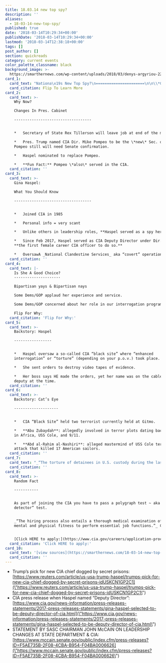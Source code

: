 ```yaml
---
title: 18.03.14 new top spy?
description: ''
aliases:
  - 18-03-14-new-top-spy/
published: true
date: '2018-03-14T10:29:34+00:00'
publishDate: '2018-03-14T10:29:34+00:00'
lastmod: '2018-03-14T12:38:18+00:00'
tags: []
post_author: []
section: quickreads
category: current events
color_palette_classname: black
background_image: >-
  https://smarthernews.com/wp-content/uploads/2018/03/denys-argyriou-220305-unsplash-scaled.jpg
card_1:
  card_text: "Nationa\x19s New Top Spy?\n======================\n\n\\*Gina Haspel\\*\n---------------\n\nFirst woman nominated to be CIA Director; not a\x1Cofficiala\x1D until confirmed by Congress.\n\nServed as a “spy” & held various leadership roles during her 30+ years working for the CIA.\n\nFlip To Learn More"
  card_citation: Flip To Learn More
card_2:
  card_text: >-
    Why Now?  

    Changes In Pres. Cabinet

    -----------------------------------


    *   Secretary of State Rex Tillerson will leave job at end of the month.

    *   Pres. Trump named CIA Dir. Mike Pompeo to be the \*new\* Sec. of State;
    Pompeo still will need Senate confirmation.

    *   Haspel nominated to replace Pompeo.

    *   **Fun Fact:** Pompeo \*also\* served in the CIA.
  card_citation: ''
card_3:
  card_text: >-
    Gina Haspel:  

    What You Should Know

    -----------------------------------


    *   Joined CIA in 1985

    *   Personal info = very scant

    *   Unlike others in leadership roles, **Haspel served as a spy herself**.

    *   Since Feb 2017, Haspel served as CIA Deputy Director under Dir. Pompeo —
    **the first female career CIA officer to do so.**

    *   OversawA _National Clandestine Services_ aka “covert” operations.
  card_citation: ''
card_4:
  card_text: |-
    Is She A Good Choice?
    ---------------------

    Bipartisan yays & Bipartisan nays

    Some Dems/GOP applaud her experience and service.

    Some Dems/GOP concerned about her role in our interrogation programs.

    Flip For Why:
  card_citation: 'Flip For Why:'
card_5:
  card_text: >-
    Backstory: Haspel

    -----------------


    *   Haspel oversaw a so-called CIA “black site” where “enhanced
    interrogation” or “torture” (depending on your p.o.v.) took place.

    *   She sent orders to destroy video tapes of evidence.

    *   Her boss says HE made the orders, yet her name was on the cable as his
    deputy at the time.
  card_citation: ''
card_6:
  card_text: >-
    Backstory: Cat’s Eye

    --------------------


    *   CIA “Black Site” held two terrorist currently held at Gitmo.

    *   **Abu Zubaydah**: allegedly involved in terror plots dating back to 1988
    in Africa, USS Cole, and 9/11.

    *   **Abd al-Rahim al-Nashiri**: alleged mastermind of USS Cole terror
    attack that killed 17 American sailors.
  card_citation: ''
card_7:
  card_text: "_“The torture of detainees in U.S. custody during the last decade was one of the darkest chapters in American history. Ms. Haspel needs to explain the nature and extent of her involvement in the CIAa\x19s interrogation program during the confirmation process.”_\n\nSen. John McCain, (R-Az) victim of torture as U.S. soldier, Press Release, March 13, 2018"
  card_citation: ''
card_8:
  card_text: >-
    Random Fact

    -----------


    As part of joining the CIA you have to pass a polygraph test ~ aka a “lie
    detector” test.


    _“The hiring process also entails a thorough medical examination of one’s
    mental and physical fitness to perform essential job functions.”_ CIA.gov


    [Click HERE to apply:](https://www.cia.gov/careers/application-process)
  card_citation: 'Click HERE to apply:'
card_10:
  card_text: '[view sources](https://smarthernews.com/18-03-14-new-top-spy/)'
  card_citation: ''
---
```

*   Trump’s pick for new CIA chief dogged by secret prisons: [https://www.reuters.com/article/us-usa-trump-haspel/trumps-pick-for-new-cia-chief-dogged-by-secret-prisons-idUSKCN1GP2C1](\"https://www.reuters.com/article/us-usa-trump-haspel/trumps-pick-for-new-cia-chief-dogged-by-secret-prisons-idUSKCN1GP2C1\")
*   CIA press release when Haspel named “Deputy Director”:  
    [https://www.cia.gov/news-information/press-releases-statements/2017-press-releases-statements/gina-haspel-selected-to-be-deputy-director-of-cia.html](\"https://www.cia.gov/news-information/press-releases-statements/2017-press-releases-statements/gina-haspel-selected-to-be-deputy-director-of-cia.html\")
*   STATEMENT BY SASC CHAIRMAN JOHN McCAIN ON LEADERSHIP CHANGES AT STATE DEPARTMENT & CIA: [https://www.mccain.senate.gov/public/index.cfm/press-releases?ID=F5AE735B-2F08-4CBA-B954-F04BA0006626](\"https://www.mccain.senate.gov/public/index.cfm/press-releases?ID=F5AE735B-2F08-4CBA-B954-F04BA0006626\")